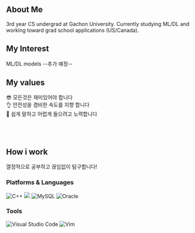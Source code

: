 
## About Me

3rd year CS undergrad at Gachon University.
Currently studying ML/DL and working toward grad school applications (US/Canada).


## My Interest

ML/DL models
--추가 예정--

## My values

😎 모든것은 재미있어야 합니다<br />
👌 안전성을 겸비한 속도를 지향 합니다<br />
🦻 쉽게 말하고 어렵게 들으려고 노력합니다<br />
<br />
<br />
<br />
## How i work
열정적으로 공부하고 끊임없이 탐구합니다!

### Platforms & Languages
![C++](https://img.shields.io/badge/C++-00599C.svg?&style=for-the-badge&logo=cplusplus&logoColor=white)
  <img src="https://img.shields.io/badge/java-007396?style=for-the-badge&logo=java&logoColor=white"> 
![MySQL](https://img.shields.io/badge/MySQL-4479A1.svg?&style=for-the-badge&logo=MySQL&logoColor=white)
![Oracle](https://img.shields.io/badge/Oracle-F80000.svg?&style=for-the-badge&logo=Oracle&logoColor=white)

### Tools
![Visual Studio Code](https://img.shields.io/badge/Visual%20Studio%20Code-007ACC.svg?&style=for-the-badge&logo=Visual%20Studio%20Code&logoColor=white)
![Vim](https://img.shields.io/badge/vim-019733.svg?&style=for-the-badge&logo=vim&logoColor=white)






